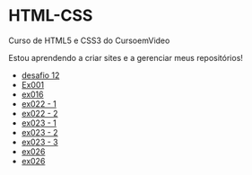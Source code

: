 # HTML-CSS
 Curso de HTML5 e CSS3 do CursoemVideo

Estou aprendendo a criar sites e a gerenciar meus repositórios!

* [desafio 12](https://gkptan.github.io/HTML-CSS/Exercicios/Desafios/d012/tabela.html)
* [Ex001](https://gkptan.github.io/HTML-CSS/Exercicios/ex001/p001.html)
* [ex016](https://gkptan.github.io/HTML-CSS/Exercicios/ex016/cor03.html)
* [ex022 - 1](https://gkptan.github.io/HTML-CSS/Exercicios/ex022/fundo005.html)
* [ex022 - 2](https://gkptan.github.io/HTML-CSS/Exercicios/ex022/fundo006.html)
* [ex023 - 1](https://gkptan.github.io/HTML-CSS/Exercicios/ex023/tabela001.html)
* [ex023 - 2](https://gkptan.github.io/HTML-CSS/Exercicios/ex023/tabela002.html)
* [ex023 - 3](https://gkptan.github.io/HTML-CSS/Exercicios/ex023/tabela006.html)
* [ex026](https://gkptan.github.io/HTML-CSS/Exercicios/ex026/mq002/index.html)
* [ex026](https://gkptan.github.io/HTML-CSS/Exercicios/ex026/mq004/index.html)